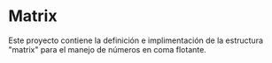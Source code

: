 Matrix
======

Este proyecto contiene la definición e implimentación de la estructura "matrix" para el manejo de números en coma flotante.
